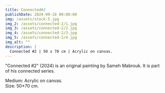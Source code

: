 ```yaml
---
title: Connected#2
publishDate: 2024-09-18 00:00:00
img: /assets/stock-5.jpg
img_2: /assets/connected-2/1.jpg
img_3: /assets/connected-2/2.jpg
img_4: /assets/connected-2/3.jpg
img_5: /assets/connected-2/4.jpg
img_alt: ""
description: |
  Connected #2 | 50 x 70 cm | Acrylic on canvas.
---
```


"Connected #2" (2024) is an original painting by Sameh Mabrouk. It is part of his connected series.

Medium: Acrylic on canvas.\
Size: 50*70 cm.

<!-- Original Artwork
Hand-signed by the artist -->